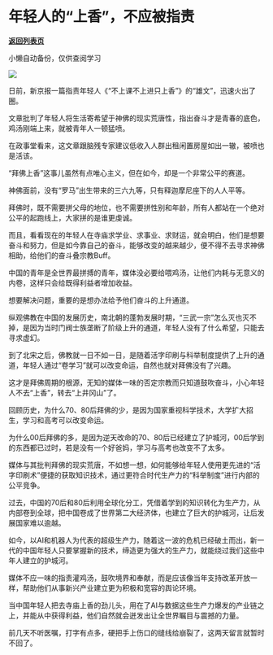 # 年轻人的“上香”，不应被指责

[**返回列表页**](/gzh/政事堂2019)

小懒自动备份，仅供查阅学习

![](https://mmbiz.qpic.cn/mmbiz_jpg/rxhS23yu8cOnllrsCf2jQmqicicUV6lUaKqkmNuux5KU8HpwVlhznSPcFrwnTcrjbfS9ECnptXERFq4L5kyhxV5w/640?wx_fmt=jpeg)

日前，新京报一篇指责年轻人《“不上课不上进只上香”》的“雄文”，迅速火出了圈。

文章批判了年轻人将生活寄希望于神佛的现实荒唐性，指出奋斗才是青春的底色，鸡汤刚端上来，就被青年人一顿猛喷。

在政事堂看来，这文章跟脑残专家建议低收入人群出租闲置房屋如出一辙，被喷也是活该。

“拜佛上香”这事儿虽然有点唯心主义，但在如今，却是一个非常公平的赛道。  

神佛面前，没有“罗马”出生带来的三六九等，只有释迦摩尼座下的人人平等。

拜佛时，既不需要拼父母的地位，也不需要拼性别和年龄，所有人都站在一个绝对公平的起跑线上，大家拼的是谁更虔诚。

而且，看看现在的年轻人在寺庙求学业、求事业、求财运，就会明白，他们是想要奋斗和努力，但是如今靠自己的奋斗，能够改变的越来越少，便不得不去寻求神佛相助，给他们的奋斗叠宗教Buff。

中国的青年是全世界最拼搏的青年，媒体没必要给喂鸡汤，让他们内耗与无意义的内卷，这样只会给既得利益者增加收益。

想要解决问题，重要的是想办法给予他们奋斗的上升通道。

纵观佛教在中国的发展历史，南北朝的蓬勃发展时期，“三武一宗”怎么灭也灭不掉，是因为当时门阀士族垄断了阶级上升的通道，年轻人没有了什么希望，只能去寻求虚幻。

到了北宋之后，佛教就一日不如一日，是随着活字印刷与科举制度提供了上升的通道，年轻人通过“卷学习”就可以改变命运，自然也就对拜佛没有了兴趣。

这才是拜佛周期的根源，无知的媒体一味的否定宗教而只知道鼓吹奋斗，小心年轻人不去“上香”，转去“上井冈山”了。

回顾历史，为什么70、80后拜佛的少，是因为国家重视科学技术，大学扩大招生，学习和高考可以改变命运。

为什么00后拜佛的多，是因为逆天改命的70、80后已经建立了护城河，00后学到的东西都已过时，若是没有一个好爸妈，学习与高考也改变不了太多。

媒体与其批判拜佛的现实荒唐，不如想一想，如何能够给年轻人使用更先进的“活字印刷术”便捷的获取知识技术，通过更符合时代生产力的“科举制度”进行内部的公平竞争。

过去，中国的70后和80后利用全球化分工，凭借着学到的知识转化为生产力，从内部卷到全球，把中国卷成了世界第二大经济体，也建立了巨大的护城河，让后发展国家难以逾越。

如今，以AI和机器人为代表的超级生产力，随着这一波的危机已经破土而出，新一代的中国年轻人只要掌握新的技术，缔造更为强大的生产力，就能绕过我们这些中年人建立的护城河。

媒体不应一味的指责灌鸡汤，鼓吹境界和奉献，而是应该像当年支持改革开放一样，帮助他们从事新兴产业建立更为积极和宽容的舆论环境。  

当中国年轻人把去寺庙上香的劲儿头，用在了AI与数据这些生产力爆发的产业链之上，并能从中获得利益，他们自然就会迸发出让全世界瞩目与震撼的力量。

前几天不听医嘱，打字有点多，硬把手上伤口的缝线给崩裂了，这两天留言就暂时不回了。

